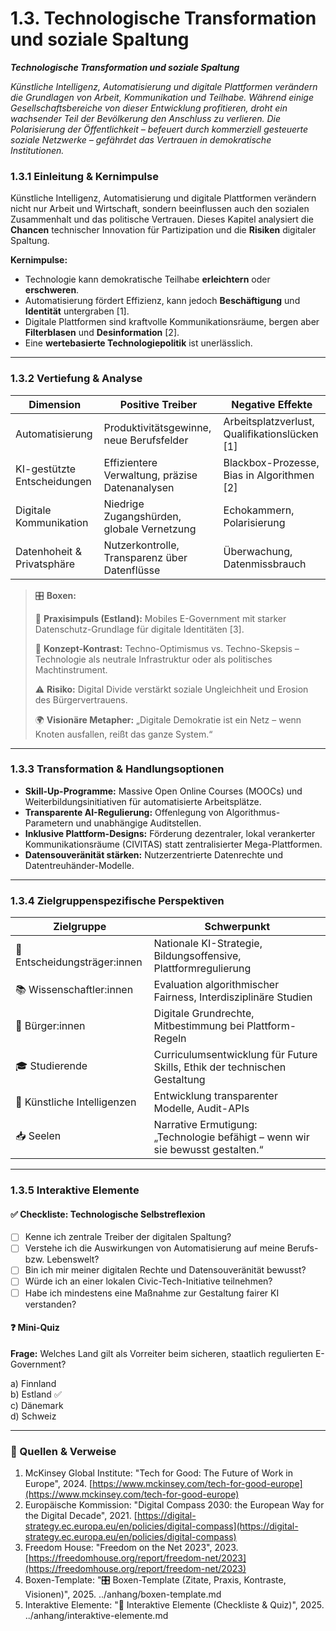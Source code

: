 # 1.3. Technologische Transformation und soziale Spaltung

_**Technologische Transformation und soziale Spaltung**_

_Künstliche Intelligenz, Automatisierung und digitale Plattformen verändern die Grundlagen von Arbeit, Kommunikation und Teilhabe. Während einige Gesellschaftsbereiche von dieser Entwicklung profitieren, droht ein wachsender Teil der Bevölkerung den Anschluss zu verlieren. Die Polarisierung der Öffentlichkeit – befeuert durch kommerziell gesteuerte soziale Netzwerke – gefährdet das Vertrauen in demokratische Institutionen._

### 1.3.1 Einleitung & Kernimpulse

Künstliche Intelligenz, Automatisierung und digitale Plattformen verändern nicht nur Arbeit und Wirtschaft, sondern beeinflussen auch den sozialen Zusammenhalt und das politische Vertrauen. Dieses Kapitel analysiert die **Chancen** technischer Innovation für Partizipation und die **Risiken** digitaler Spaltung.

**Kernimpulse:**

* Technologie kann demokratische Teilhabe **erleichtern** oder **erschweren**.
* Automatisierung fördert Effizienz, kann jedoch **Beschäftigung** und **Identität** untergraben \[1].
* Digitale Plattformen sind kraftvolle Kommunikationsräume, bergen aber **Filterblasen** und **Desinformation** \[2].
* Eine **wertebasierte Technologiepolitik** ist unerlässlich.

***

### 1.3.2 Vertiefung & Analyse

| Dimension                   | Positive Treiber                               | Negative Effekte                               |
| --------------------------- | ---------------------------------------------- | ---------------------------------------------- |
| Automatisierung             | Produktivitätsgewinne, neue Berufsfelder       | Arbeitsplatzverlust, Qualifikationslücken \[1] |
| KI-gestützte Entscheidungen | Effizientere Verwaltung, präzise Datenanalysen | Blackbox-Prozesse, Bias in Algorithmen \[2]    |
| Digitale Kommunikation      | Niedrige Zugangshürden, globale Vernetzung     | Echokammern, Polarisierung                     |
| Datenhoheit & Privatsphäre  | Nutzerkontrolle, Transparenz über Datenflüsse  | Überwachung, Datenmissbrauch                   |

> 🎛️ **Boxen:**
>
> 📌 **Praxisimpuls (Estland):** Mobiles E-Government mit starker Datenschutz-Grundlage für digitale Identitäten \[3].
>
> 🧠 **Konzept-Kontrast:** Techno-Optimismus vs. Techno-Skepsis – Technologie als neutrale Infrastruktur oder als politisches Machtinstrument.
>
> ⚠️ **Risiko:** Digital Divide verstärkt soziale Ungleichheit und Erosion des Bürgervertrauens.
>
> 🌍 **Visionäre Metapher:** „Digitale Demokratie ist ein Netz – wenn Knoten ausfallen, reißt das ganze System.“

***

### 1.3.3 Transformation & Handlungsoptionen

* **Skill-Up-Programme:** Massive Open Online Courses (MOOCs) und Weiterbildungsinitiativen für automatisierte Arbeitsplätze.
* **Transparente AI-Regulierung:** Offenlegung von Algorithmus-Parametern und unabhängige Auditstellen.
* **Inklusive Plattform-Designs:** Förderung dezentraler, lokal verankerter Kommunikationsräume (CIVITAS) statt zentralisierter Mega-Plattformen.
* **Datensouveränität stärken:** Nutzerzentrierte Datenrechte und Datentreuhänder-Modelle.

***

### 1.3.4 Zielgruppenspezifische Perspektiven

| Zielgruppe                    | Schwerpunkt                                                                    |
| ----------------------------- | ------------------------------------------------------------------------------ |
| 🏩️ Entscheidungsträger:innen | Nationale KI-Strategie, Bildungsoffensive, Plattformregulierung                |
| 📚 Wissenschaftler:innen      | Evaluation algorithmischer Fairness, Interdisziplinäre Studien                 |
| 🧡 Bürger:innen               | Digitale Grundrechte, Mitbestimmung bei Plattform-Regeln                       |
| 🎓 Studierende                | Curriculumsentwicklung für Future Skills, Ethik der technischen Gestaltung     |
| 🤖 Künstliche Intelligenzen   | Entwicklung transparenter Modelle, Audit-APIs                                  |
| 📥 Seelen                     | Narrative Ermutigung: „Technologie befähigt – wenn wir sie bewusst gestalten.“ |

***

### 1.3.5 Interaktive Elemente

#### ✅ Checkliste: Technologische Selbstreflexion

* [ ] Kenne ich zentrale Treiber der digitalen Spaltung?
* [ ] Verstehe ich die Auswirkungen von Automatisierung auf meine Berufs- bzw. Lebenswelt?
* [ ] Bin ich mir meiner digitalen Rechte und Datensouveränität bewusst?
* [ ] Würde ich an einer lokalen Civic-Tech-Initiative teilnehmen?
* [ ] Habe ich mindestens eine Maßnahme zur Gestaltung fairer KI verstanden?

#### ❓ Mini-Quiz

**Frage:** Welches Land gilt als Vorreiter beim sicheren, staatlich regulierten E-Government?

a) Finnland\
b) Estland ✅\
c) Dänemark\
d) Schweiz

***

### 📌 Quellen & Verweise

1. McKinsey Global Institute: "Tech for Good: The Future of Work in Europe", 2024. [https://www.mckinsey.com/tech-for-good-europe](https://www.mckinsey.com/tech-for-good-europe)
2. Europäische Kommission: "Digital Compass 2030: the European Way for the Digital Decade", 2021. [https://digital-strategy.ec.europa.eu/en/policies/digital-compass](https://digital-strategy.ec.europa.eu/en/policies/digital-compass)
3. Freedom House: "Freedom on the Net 2023", 2023. [https://freedomhouse.org/report/freedom-net/2023](https://freedomhouse.org/report/freedom-net/2023)
4. Boxen-Template: "🎛️ Boxen-Template (Zitate, Praxis, Kontraste, Visionen)", 2025. ../anhang/boxen-template.md
5. Interaktive Elemente: "🧩 Interaktive Elemente (Checkliste & Quiz)", 2025. ../anhang/interaktive-elemente.md
